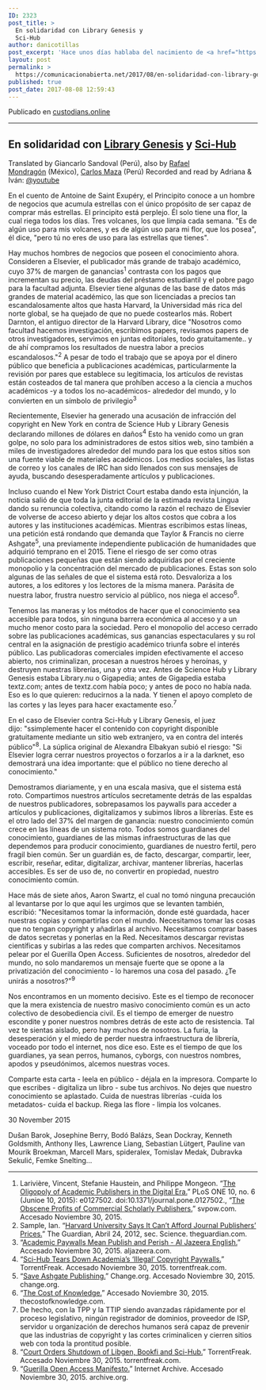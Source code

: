 ```yaml
---
ID: 2323
post_title: >
  En solidaridad con Library Genesis y
  Sci-Hub
author: danicotillas
post_excerpt: 'Hace unos días hablaba del nacimiento de <a href="https://www.comunicacionabierta.net/blog/2017/07/nace-investigacion-social-punto-net/" target="_blank">Investigación Social punto Net</a>. Si acaso tenías dudas sobre la necesidad y pertinencia de ese tipo de plataformas, aquí tienes un texto que lo ilumina perfectamente. Es momento de liberar nuestro conocimiento compartido y hacerlo a través de un esfuerzo que a veces pasa desapercibido: empezar a ocupar el Internet con acciones más allá del clic fácil y corporativo. Espero leer tus textos pronto en <a href="https://www.comunicacionabierta.net/blog/2017/07/nace-investigacion-social-punto-net/" target="_blank">Investigación Social punto Net</a>, porque la verdad, cada vez me sabe a menos que proclamemos en redes sociales digitales que el conocimiento sea libre pero no nos pongamos manos a la obra. Nadie mejor que Aaron Swartz para mostrar el camino: "Necesitamos tomar la información, donde esté guardada, hacer nuestras copias y compartirlas con el mundo." Vamos.'
layout: post
permalink: >
  https://comunicacionabierta.net/2017/08/en-solidaridad-con-library-genesis-y-sci-hub/
published: true
post_date: 2017-08-08 12:59:43
---
```

Publicado en <a href="https://custodians.online/spanish.html">custodians.online</a>

<hr />

<h2>En solidaridad con <a href="https://libgen.io/">Library Genesis</a> y <a href="https://sci-hub.io/">Sci-Hub</a></h2>
<p class="date">Translated by Giancarlo Sandoval (Perú), also by <a href="https://custodians.online/spanish2.html">Rafael Mondragón</a> (México), <a href="https://custodians.online/spanish3.html">Carlos Maza</a> (Perú)
<span class="date">Recorded and read by Adriana &amp; Iván: <a href="https://www.youtube.com/watch?v=dZoIFASPMI8">@youtube</a></span></p>
En el cuento de Antoine de Saint Exupéry, el Principito conoce a un hombre de negocios que acumula estrellas con el único propósito de ser capaz de comprar más estrellas. El principito está perplejo. Él solo tiene una flor, la cual riega todos los días. Tres volcanes, los que limpia cada semana. <span class="quote">"Es de algún uso para mis volcanes, y es de algún uso para mi flor, que los posea"</span>, él dice, <span class="quote">"pero tú no eres de uso para las estrellas que tienes"</span>.

Hay muchos hombres de negocios que poseen el conocimiento ahora. Consideren a Elsevier, el publicador más grande de trabajo académico, cuyo 37% de margen de ganancias<sup id="fnref-1" class="footnote-ref">1</sup> contrasta con los pagos que incrementan su precio, las deudas del préstamo estudiantil y el pobre pago para la facultad adjunta. Elsevier tiene algunas de las base de datos más grandes de material académico, las que son licenciadas a precios tan escandalosamente altos que hasta Harvard, la Universidad más rica del norte global, se ha quejado de que no puede costearlos más. Robert Darnton, el antiguo director de la Harvard Library, dice <span class="quote">"Nosotros como facultad hacemos investigación, escribimos papers, revisamos papers de otros investigadores, servimos en juntas editoriales, todo gratuitamente.. y de ahí compramos los resultados de nuestra labor a precios escandalosos."</span><sup id="fnref-2" class="footnote-ref">2</sup> A pesar de todo el trabajo que se apoya por el dinero público que beneficia a publicaciones académicas, particularmente la revisión por pares que establece su legitimacia, los artículos de revistas están costeados de tal manera que prohíben acceso a la ciencia a muchos académicos -y a todos los no-académicos- alrededor del mundo, y lo convierten en un símbolo de privilegio<sup id="fnref-3" class="footnote-ref">3</sup>

Recientemente, Elsevier ha generado una acusación de infracción del copyright en New York en contra de Science Hub y Library Genesis declarando millones de dólares en daños<sup id="fnref-4" class="footnote-ref">4</sup> Esto ha venido como un gran golpe, no solo para los administradores de estos sitios web, sino también a miles de investigadores alrededor del mundo para los que estos sitios son una fuente viable de materiales académicos. Los medios sociales, las listas de correo y los canales de IRC han sido llenados con sus mensajes de ayuda, buscando desesperadamente artículos y publicaciones.

Incluso cuando el New York District Court estaba dando esta injunción, la noticia salió de que toda la junta editorial de la estimada revista Lingua dando su renuncia colectiva, citando como la razón el rechazo de Elsevier de volverse de acceso abierto y dejar los altos costos que cobra a los autores y las instituciones académicas. Mientras escribimos estas líneas, una petición está rondando que demanda que Taylor &amp; Francis no cierre Ashgate<sup id="fnref-5" class="footnote-ref">5</sup>, una previamente independiente publicación de humanidades que adquirió temprano en el 2015. Tiene el riesgo de ser como otras publicaciones pequeñas que están siendo adquiridas por el creciente monopolio y la concentración del mercado de publicaciones. Estas son solo algunas de las señales de que el sistema está roto. Desvaloriza a los autores, a los editores y los lectores de la misma manera. Parásita de nuestra labor, frustra nuestro servicio al público, nos niega el acceso<sup id="fnref-6" class="footnote-ref">6</sup>.

Tenemos las maneras y los métodos de hacer que el conocimiento sea accesible para todos, sin ninguna barrera económica al acceso y a un mucho menor costo para la sociedad. Pero el monopolio del acceso cerrado sobre las publicaciones académicas, sus ganancias espectaculares y su rol central en la asignación de prestigio académico triunfa sobre el interés público. Las publicadoras comerciales impiden efectivamente el acceso abierto, nos criminalizan, procesan a nuestros héroes y heroínas, y destruyen nuestras librerías, una y otra vez. Antes de Science Hub y Library Genesis estaba Library.nu o Gigapedia; antes de Gigapedia estaba textz.com; antes de textz.com había poco; y antes de poco no había nada. Eso es lo que quieren: reducirnos a la nada. Y tienen el apoyo completo de las cortes y las leyes para hacer exactamente eso.<sup id="fnref-7" class="footnote-ref">7</sup>

En el caso de Elsevier contra Sci-Hub y Library Genesis, el juez dijo: <span class="quote">"ssimplemente hacer el contenido con copyright disponible gratuitamente mediante un sitio web extranjero, va en contra del interés público"</span><sup id="fnref-8" class="footnote-ref">8</sup>. La súplica original de Alexandra Elbakyan subió el riesgo: <span class="quote">"Si Elsevier logra cerrar nuestros proyectos o forzarlos a ir a la darknet, eso demostrará una idea importante: que el público no tiene derecho al conocimiento."</span>

Demostramos diariamente, y en una escala masiva, que el sistema está roto. Compartimos nuestros artículos secretamente detrás de las espaldas de nuestros publicadores, sobrepasamos los paywalls para acceder a artículos y publicaciones, digitalizamos y subimos libros a librerías. Este es el otro lado del 37% del margen de ganancia: nuestro conocimiento común crece en las líneas de un sistema roto. Todos somos guardianes del conocimiento, guardianes de las mismas infraestructuras de las que dependemos para producir conocimiento, guardianes de nuestro fertil, pero fragil bien común. Ser un guardián es, de facto, descargar, compartir, leer, escribir, reseñar, editar, digitalizar, archivar, mantener librerías, hacerlas accesibles. Es ser de uso de, no convertir en propiedad, nuestro conocimiento común.

Hace más de siete años, Aaron Swartz, el cual no tomó ninguna precaución al levantarse por lo que aquí les urgimos que se levanten también, escribió: <span class="quote">"Necesitamos tomar la información, donde esté guardada, hacer nuestras copias y compartirlas con el mundo. Necesitamos tomar las cosas que no tengan copyright y añadirlas al archivo. Necesitamos comprar bases de datos secretas y ponerlas en la Red. Necesitamos descargar revistas científicas y subirlas a las redes que comparten archivos. Necesitamos pelear por el Guerilla Open Access. Suficientes de nosotros, alrededor del mundo, no solo mandaremos un mensaje fuerte que se opone a la privatización del conocimiento - lo haremos una cosa del pasado. ¿Te unirás a nosotros?"</span><sup id="fnref-9" class="footnote-ref">9</sup>

Nos encontramos en un momento decisivo. Este es el tiempo de reconocer que la mera existencia de nuestro masivo conocimiento común es un acto colectivo de desobediencia civil. Es el tiempo de emerger de nuestro escondite y poner nuestros nombres detrás de este acto de resistencia. Tal vez te sientas aislado, pero hay muchos de nosotros. La furia, la desesperación y el miedo de perder nuestra infraestructura de librería, voceado por todo el internet, nos dice eso. Este es el tiempo de que los guardianes, ya sean perros, humanos, cyborgs, con nuestros nombres, apodos y pseudónimos, alcemos nuestras voces.
<p class="share">Comparte esta carta - leela en público - déjala en la impresora. Comparte lo que escribes - digitaliza un libro - sube tus archivos. No dejes que nuestro conocimiento se aplastado. Cuida de nuestras librerías -cuida los metadatos- cuida el backup. Riega las flore - limpia los volcanes.</p>
<p class="date">30 November 2015</p>
<p class="sig">Dušan Barok, Josephine Berry, Bodó Balázs, Sean Dockray, Kenneth Goldsmith, Anthony Iles, Lawrence Liang, Sebastian Lütgert, Pauline van Mourik Broekman, Marcell Mars, spideralex, Tomislav Medak, Dubravka Sekulić, Femke Snelting...</p>


<hr />

<div class="footnotes">
<ol>
 	<li id="fn-1">Larivière, Vincent, Stefanie Haustein, and Philippe Mongeon. “<a href="https://journals.plos.org/plosone/article?id=10.1371/journal.pone.0127502">The Oligopoly of Academic Publishers in the Digital Era.</a>” PLoS ONE 10, no. 6 (Junioe 10, 2015): e0127502. doi:10.1371/journal.pone.0127502.,
“<a href="https://svpow.com/2012/01/13/the-obscene-profits-of-commercial-scholarly-publishers/">The Obscene Profits of Commercial Scholarly Publishers.</a>” svpow.com. Accesado Noviembre 30, 2015.</li>
 	<li id="fn-2">Sample, Ian. “<a href="https://www.theguardian.com/science/2012/apr/24/harvard-university-journal-publishers-prices">Harvard University Says It Can’t Afford Journal Publishers’ Prices.</a>” The Guardian, Abril 24, 2012, sec. Science. theguardian.com.</li>
 	<li id="fn-3">“<a href="https://www.aljazeera.com/indepth/opinion/2012/10/20121017558785551.html">Academic Paywalls Mean Publish and Perish - Al Jazeera English.</a>” Accesado Noviembre 30, 2015. aljazeera.com.</li>
 	<li id="fn-4">“<a href="https://torrentfreak.com/sci-hub-tears-down-academias-illegal-copyright-paywalls-150627/">Sci-Hub Tears Down Academia’s ‘Illegal’ Copyright Paywalls.</a>” TorrentFreak. Accesado Noviembre 30, 2015. torrentfreak.com.</li>
 	<li id="fn-5">“<a href="https://www.change.org/p/save-ashgate-publishing">Save Ashgate Publishing.</a>” Change.org. Accesado Noviembre 30, 2015. change.org.</li>
 	<li id="fn-6">“<a href="https://thecostofknowledge.com/">The Cost of Knowledge.</a>” Accesado Noviembre 30, 2015. thecostofknowledge.com.</li>
 	<li id="fn-7"><span class="foot-no-link">De hecho, con la TPP y la TTIP siendo avanzadas rápidamente por el proceso legislativo, ningún registrador de dominios, proveedor de ISP, servidor u organización de derechos humanos será capaz de prevenir que las industrias de copyright y las cortes criminalicen y cierren sitios web con toda la prontitud posible. </span></li>
 	<li id="fn-8">“<a href="https://torrentfreak.com/court-orders-shutdown-of-libgen-bookfi-and-sci-hub-151102/">Court Orders Shutdown of Libgen, Bookfi and Sci-Hub.</a>” TorrentFreak. Accesado Noviembre 30, 2015. torrentfreak.com.</li>
 	<li id="fn-9">“<a href="https://archive.org/stream/GuerillaOpenAccessManifesto/Goamjuly2008_djvu.txt">Guerilla Open Access Manifesto.</a>” Internet Archive. Accesado Noviembre 30, 2015. archive.org.</li>
</ol>
</div>